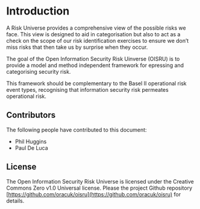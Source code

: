 # Introduction

A Risk Universe provides a comprehensive view of the possible risks we face. This view is designed to aid in categorisation but also to act as a check on the scope of our risk identification exercises to ensure we don’t miss risks that then take us by surprise when they occur.

The goal of the Open Information Security Risk Uinverse (OISRU) is to provide a model and method independent framework for epressing and categorising security risk.

This framework should be complementary to the Basel II operational risk event types, recognising that information security risk permeates operational risk.

## Contributors

The following people have contributed to this document:
* Phil Huggins
* Paul De Luca

 ## License

The Open Information Security Risk Universe is licensed under the Creative Commons Zero v1.0 Universal license. Please the project Github repository [https://github.com/oracuk/oisru](https://github.com/oracuk/oisru) for details.
